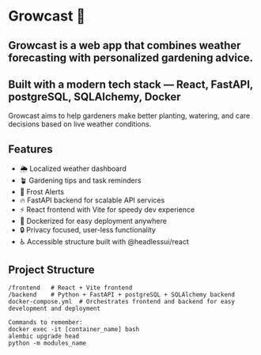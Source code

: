 # Growcast 🌱

## Growcast is a web app that combines weather forecasting with personalized gardening advice.  
## Built with a modern tech stack — React, FastAPI, postgreSQL, SQLAlchemy, Docker
Growcast aims to help gardeners make better planting, watering, and care decisions based on live weather conditions.

## Features

- 🌦️ Localized weather dashboard
- 🪴 Gardening tips and task reminders
- 🥶 Frost Alerts
- 🔥 FastAPI backend for scalable API services
- ⚡  React frontend with Vite for speedy dev experience
- 🐳 Dockerized for easy deployment anywhere
- 🔒 Privacy focused, user-less functionality
- ♿ Accessible structure built with @headlessui/react

## Project Structure

```plaintext
/frontend   # React + Vite frontend
/backend    # Python + FastAPI + postgreSQL + SQLAlchemy backend
docker-compose.yml  # Orchestrates frontend and backend for easy development and deployment

Commands to remember:
docker exec -it [container_name] bash
alembic upgrade head
python -m modules_name